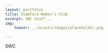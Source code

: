 ```yaml
---
layout: portfolio
title: Stamford Women's Club
excerpt: SWC Stuff...
img:
    teaser: ../assets/images/placeholder.png

---
```

 SWC
